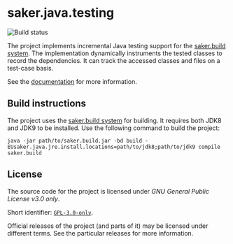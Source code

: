# saker.java.testing

![Build status](https://img.shields.io/azure-devops/build/sakerbuild/5e05673c-f79b-4b0e-9866-bafebbde4851/16/master)

The project implements incremental Java testing support for the [saker.build system](https://saker.build). The implementation dynamically instruments the tested classes to record the dependencies. It can track the accessed classes and files on a test-case basis.

See the [documentation](https://saker.build/saker.java.testing/doc/) for more information.

## Build instructions

The project uses the [saker.build system](https://saker.build) for building. It requires both JDK8 and JDK9 to be installed. Use the following command to build the project:

```
java -jar path/to/saker.build.jar -bd build -EUsaker.java.jre.install.locations=path/to/jdk8;path/to/jdk9 compile saker.build
```

## License

The source code for the project is licensed under *GNU General Public License v3.0 only*.

Short identifier: [`GPL-3.0-only`](https://spdx.org/licenses/GPL-3.0-only.html).

Official releases of the project (and parts of it) may be licensed under different terms. See the particular releases for more information.
